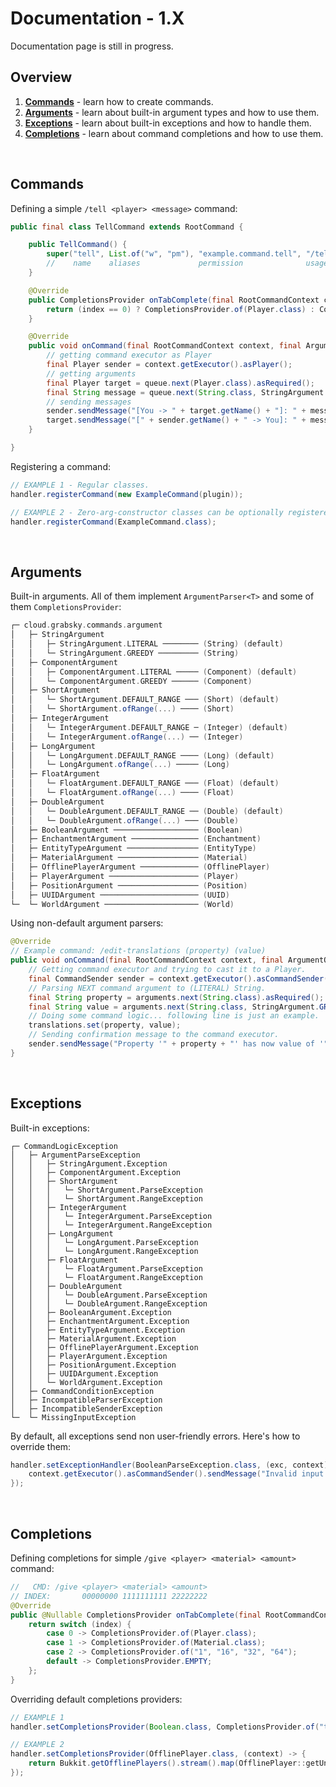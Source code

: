 # Documentation - 1.X
Documentation page is still in progress.

## Overview
1. **[Commands](#commands)** - learn how to create commands.
2. **[Arguments](#arguments)** - learn about built-in argument types and how to use them.
3. **[Exceptions](#exceptions)** - learn about built-in exceptions and how to handle them.
4. **[Completions](#completions)** - learn about command completions and how to use them.

<br />

## Commands
Defining a simple `/tell <player> <message>` command:
```java
public final class TellCommand extends RootCommand {

    public TellCommand() {
        super("tell", List.of("w", "pm"), "example.command.tell", "/tell <player> <message>", "Sends private message to specified player.");
        //    name    aliases             permission              usage                       description
    }

    @Override
    public CompletionsProvider onTabComplete(final RootCommandContext context, final int index) throws CommandLogicException {
        return (index == 0) ? CompletionsProvider.of(Player.class) : CompletionsProvider.EMPTY;
    }

    @Override
    public void onCommand(final RootCommandContext context, final ArgumentQueue queue) throws CommandLogicException {
        // getting command executor as Player
        final Player sender = context.getExecutor().asPlayer();
        // getting arguments
        final Player target = queue.next(Player.class).asRequired();
        final String message = queue.next(String.class, StringArgument.GREEDY).asRequired();
        // sending messages
        sender.sendMessage("[You -> " + target.getName() + "]: " + message);
        target.sendMessage("[" + sender.getName() + " -> You]: " + message);
    }

}
```

Registering a command:
```java
// EXAMPLE 1 - Regular classes.
handler.registerCommand(new ExampleCommand(plugin));

// EXAMPLE 2 - Zero-arg-constructor classes can be optionally registered like that.
handler.registerCommand(ExampleCommand.class);
```
<br />

## Arguments
Built-in arguments. All of them implement `ArgumentParser<T>` and some of them `CompletionsProvider`:
```scala
┌─ cloud.grabsky.commands.argument
│   ├─ StringArgument
│   │   ├─ StringArgument.LITERAL ──────── (String) (default)
│   │   └─ StringArgument.GREEDY ───────── (String)
│   ├─ ComponentArgument
│   │   ├─ ComponentArgument.LITERAL ───── (Component) (default)
│   │   └─ ComponentArgument.GREEDY ────── (Component)
│   ├─ ShortArgument
│   │   └─ ShortArgument.DEFAULT_RANGE ─── (Short) (default)
│   │   └─ ShortArgument.ofRange(...) ──── (Short)
│   ├─ IntegerArgument
│   │   └─ IntegerArgument.DEFAULT_RANGE ─ (Integer) (default)
│   │   └─ IntegerArgument.ofRange(...) ── (Integer)
│   ├─ LongArgument
│   │   └─ LongArgument.DEFAULT_RANGE ──── (Long) (default)
│   │   └─ LongArgument.ofRange(...) ───── (Long)
│   ├─ FloatArgument
│   │   └─ FloatArgument.DEFAULT_RANGE ─── (Float) (default)
│   │   └─ FloatArgument.ofRange(...) ──── (Float)
│   ├─ DoubleArgument
│   │   └─ DoubleArgument.DEFAULT_RANGE ── (Double) (default)
│   │   └─ DoubleArgument.ofRange(...) ─── (Double)
│   ├─ BooleanArgument ─────────────────── (Boolean)
│   ├─ EnchantmentArgument ─────────────── (Enchantment)
│   ├─ EntityTypeArgument ──────────────── (EntityType)
│   ├─ MaterialArgument ────────────────── (Material)
│   ├─ OfflinePlayerArgument ───────────── (OfflinePlayer)
│   ├─ PlayerArgument ──────────────────── (Player)
│   ├─ PositionArgument ────────────────── (Position)
│   ├─ UUIDArgument ────────────────────── (UUID)
└─  └─ WorldArgument ───────────────────── (World)
```

Using non-default argument parsers:
```java
@Override
// Example command: /edit-translations (property) (value)
public void onCommand(final RootCommandContext context, final ArgumentQueue arguments) {
    // Getting command executor and trying to cast it to a Player.
    final CommandSender sender = context.getExecutor().asCommandSender();
    // Parsing NEXT command argument to (LITERAL) String.
    final String property = arguments.next(String.class).asRequired();
    final String value = arguments.next(String.class, StringArgument.GREEDY).asRequired();
    // Doing some command logic... following line is just an example.
    translations.set(property, value);
    // Sending confirmation message to the command executor.
    sender.sendMessage("Property '" + property + "' has now value of '" + value + "'");
}
```

<br />

## Exceptions
Built-in exceptions:
```scala│
┌─ CommandLogicException
│   ├─ ArgumentParseException
│   │   ├─ StringArgument.Exception
│   │   ├─ ComponentArgument.Exception
│   │   ├─ ShortArgument
│   │   │   └─ ShortArgument.ParseException
│   │   │   └─ ShortArgument.RangeException
│   │   ├─ IntegerArgument
│   │   │   └─ IntegerArgument.ParseException
│   │   │   └─ IntegerArgument.RangeException
│   │   ├─ LongArgument
│   │   │   └─ LongArgument.ParseException
│   │   │   └─ LongArgument.RangeException
│   │   ├─ FloatArgument
│   │   │   └─ FloatArgument.ParseException
│   │   │   └─ FloatArgument.RangeException
│   │   ├─ DoubleArgument
│   │   │   └─ DoubleArgument.ParseException
│   │   │   └─ DoubleArgument.RangeException
│   │   ├─ BooleanArgument.Exception
│   │   ├─ EnchantmentArgument.Exception
│   │   ├─ EntityTypeArgument.Exception
│   │   ├─ MaterialArgument.Exception
│   │   ├─ OfflinePlayerArgument.Exception
│   │   ├─ PlayerArgument.Exception
│   │   ├─ PositionArgument.Exception
│   │   ├─ UUIDArgument.Exception
│   │   └─ WorldArgument.Exception
│   ├─ CommandConditionException
│   ├─ IncompatibleParserException
│   ├─ IncompatibleSenderException
└─  └─ MissingInputException
```

By default, all exceptions send non user-friendly errors. Here's how to override them:
```java
handler.setExceptionHandler(BooleanParseException.class, (exc, context) -> {
    context.getExecutor().asCommandSender().sendMessage("Invalid input for boolean argument: " + exc.getInputValue());
});
```

<br />

## Completions
Defining completions for simple `/give <player> <material> <amount>` command:
```java
//   CMD: /give <player> <material> <amount>
// INDEX:       00000000 1111111111 22222222
@Override
public @Nullable CompletionsProvider onTabComplete(final RootCommandContext context, final int index) {
    return switch (index) {
        case 0 -> CompletionsProvider.of(Player.class);
        case 1 -> CompletionsProvider.of(Material.class);
        case 2 -> CompletionsProvider.of("1", "16", "32", "64");
        default -> CompletionsProvider.EMPTY;
    };
}
```

Overriding default completions providers:
```java
// EXAMPLE 1
handler.setCompletionsProvider(Boolean.class, CompletionsProvider.of("true", "false"));

// EXAMPLE 2
handler.setCompletionsProvider(OfflinePlayer.class, (context) -> {
    return Bukkit.getOfflinePlayers().stream().map(OfflinePlayer::getUniqueId).toList();
});
```
